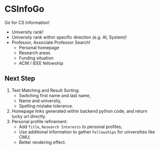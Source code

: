 # CSInfoGo

Go for CS Information!

- University rank!
- University rank within specific direction (e.g. AI, System)!
- Professor, Associate Professor Search!
    - Personal homepage
    - Research areas
    - Funding situation
    - ACM / IEEE fellowship

## Next Step

1. Text Matching and Result Sorting:
    - Switching first name and last name,
    - Name and university,
    - Spelling mistake tolerance.
2. Homepage links generated within backend python code,
    and return lucky url directly.
3. Personal profile refinement:
    - Add `Title`, `Research Interests` to personal profiles;
    - Use additional information to gather `Fellowships` for universities like CMU;
    - Better rendering effect.
